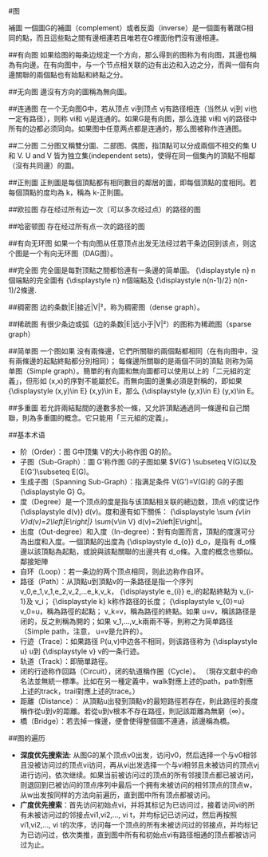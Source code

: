 #图

補圖
一個圖G的補圖（complement）或者反面（inverse）是一個圖有著跟G相同的點，而且這些點之間有邊相連若且唯若在G裡面他們沒有邊相連。

##有向图
如果给图的每条边规定一个方向，那么得到的图称为有向图，其邊也稱為有向邊。在有向图中，与一个节点相关联的边有出边和入边之分，而與一個有向邊關聯的兩個點也有始點和終點之分。


##无向图
邊沒有方向的圖稱為無向圖。

##连通图
在一个无向图G中，若从顶点 vi到顶点 vj有路径相连（当然从 vj到 vi也一定有路径），则称 vi和 vj是连通的。如果G是有向图，那么连接 vi和 vj的路径中所有的边都必须同向。如果图中任意两点都是连通的，那么图被称作连通图。

##二分图
二分图又稱雙分圖、二部图、偶图，指頂點可以分成兩個不相交的集 U 和 V. U and V 皆为独立集(independent sets)，使得在同一個集內的頂點不相鄰（沒有共同邊）的圖。

##正則圖
正則圖是每個頂點都有相同數目的鄰居的圖，即每個頂點的度相同。若每個頂點的度均為 k，稱為 k-正則圖。

##欧拉图
存在经过所有边一次（可以多次经过点）的路径的图

##哈密顿图
存在经过所有点一次的路径的图


##有向无环图
如果一个有向图从任意顶点出发无法经过若干条边回到该点，则这个图是一个有向无环图（DAG图）。


##完全图
完全圖是每對顶點之間都恰連有一条邊的简单圖。 {\displaystyle n} n個端點的完全圖有 {\displaystyle n} n個端點及 {\displaystyle n(n-1)/2} n(n-1)/2條邊.


##稠密图
边的条数|E|接近|V|²，称为稠密图（dense graph）。


##稀疏图
有很少条边或弧（边的条数|E|远小于|V|²）的图称为稀疏图（sparse graph）


##简单图
一个图如果 没有兩條邊，它們所關聯的兩個點都相同（在有向图中，没有兩條邊的起點終點都分別相同）； 每條邊所關聯的是兩個不同的頂點 则称为简单图（Simple graph）。簡單的有向圖和無向圖都可以使用以上的「二元組的定義」，但形如 (x,x)的序對不能屬於E。而無向圖的邊集必須是對稱的，即如果 {\displaystyle (x,y)\in E} (x,y)\in E，那么 {\displaystyle (y,x)\in E} (y,x)\in E。 

##多重圖
若允許兩結點間的邊數多於一條，又允許頂點通過同一條邊和自己關聯，則為多重圖的概念。它只能用「三元組的定義」。 

##基本术语 

* 阶（Order）：图 G中顶集 V的大小称作图 G的阶。 
* 子图（Sub-Graph）：圖 G'称作图 G的子图如果 $V(G') \subseteq V(G)以及 E(G')\subseteq E(G)。 
* 生成子图（Spanning Sub-Graph）：指满足条件 V(G')=V(G)的 G的子图 {\displaystyle G} G。 
* 度（Degree）是一个顶点的度是指与该頂點相关联的總边数，顶点 v的度记作 {\displaystyle d(v)} d(v)。度和邊有如下關係： {\displaystyle \sum _{v\in V}d(v)=2\left|E\right|} \sum_{v\in V} d(v)=2\left|E\right|。 
* 出度（Out-degree）和入度（In-degree）：對有向圖而言，頂點的度還可分為出度和入度。一個頂點的出度為 {\displaystyle d_{o}} d_o，是指有 d_o條邊以該頂點為起點，或說與該點關聯的出邊共有 d_o條。入度的概念也類似。 鄰接矩陣 
* 自环（Loop）：若一条边的两个顶点相同，则此边称作自环。 
* 路径（Path）：从頂點u到頂點v的一条路径是指一个序列 v_0,e_1,v_1,e_2,v_2,...e_k,v_k， {\displaystyle e_{i}} e_i的起點終點为 v_{i-1}及 v_i； {\displaystyle k} k称作路径的长度； {\displaystyle v_{0}=u} v_0=u，稱為路徑的起點； v_k=v，稱為路徑的終點。如果 u=v，稱該路径是闭的，反之則稱為開的；如果 v_1,...,v_k兩兩不等，則称之为简单路径（Simple path，注意， u=v是允許的）。 
* 行迹（Trace）：如果路径 P(u,v)中边各不相同，则该路径称为 {\displaystyle u} u到 {\displaystyle v} v的一条行迹。 
* 轨道（Track）：即簡單路徑。 
* 闭的行迹称作回路（Circuit），闭的轨道稱作圈（Cycle）。 （現存文獻中的命名法並無統一標準。比如在另一種定義中，walk對應上述的path，path對應上述的track，trail對應上述的trace。） 
* 距離（Distance）： 从頂點u出發到頂點v的最短路徑若存在，則此路徑的長度稱作從u到v的距離。若從u到v根本不存在路徑，則記該距離為無窮（∞）。 
* 橋（Bridge）：若去掉一條邊，便會使得整個圖不連通，該邊稱為橋。


##图的遍历

* **深度优先搜索法**: 从图G的某个顶点v0出发，访问v0，然后选择一个与v0相邻且没被访问过的顶点vi访问，再从vi出发选择一个与vi相邻且未被访问的顶点vj进行访问，依次继续。如果当前被访问过的顶点的所有邻接顶点都已被访问，则退回到已被访问的顶点序列中最后一个拥有未被访问的相邻顶点的顶点w，从w出发按同样的方法向前遍历，直到图中所有顶点都被访问。
* **广度优先搜索**：首先访问初始点vi，并将其标记为已访问过，接着访问vi的所有未被访问过的邻接点vi1,vi2,…, vi t，并均标记已访问过，然后再按照vi1,vi2,…, vi t的次序，访问每一个顶点的所有未被访问过的邻接点，并均标记为已访问过，依次类推，直到图中所有和初始点vi有路径相通的顶点都被访问过为止。